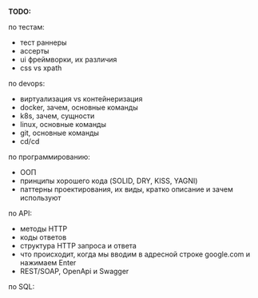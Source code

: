**TODO:**

по тестам:
- тест раннеры
- ассерты
- ui фреймворки, их различия
- css vs xpath

по devops:
- виртуализация vs контейнеризация
- docker, зачем, основные команды
- k8s, зачем, сущности
- linux, основные команды
- git, основные команды
- cd/cd

по программированию:
- ООП 
- принципы хорошего кода (SOLID, DRY, KISS, YAGNI)
- паттерны проектирования, их виды, кратко описание и зачем используют

по API:
- методы HTTP
- коды ответов
- структура HTTP запроса и ответа
- что происходит, когда мы вводим в адресной строке google.com и нажимаем Enter
- REST/SOAP, OpenApi и Swagger

по SQL:
